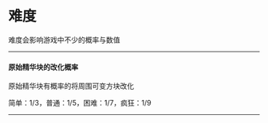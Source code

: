 # 难度

难度会影响游戏中不少的概率与数值

---

#### 原始精华块的改化概率

原始精华块有概率的将周围可变方块改化

简单：1/3，普通：1/5，困难：1/7，疯狂：1/9

---



